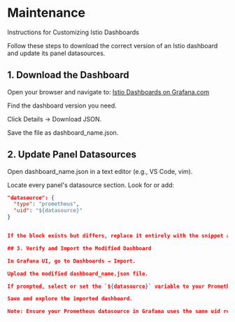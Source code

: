 # Maintenance
Instructions for Customizing Istio Dashboards

Follow these steps to download the correct version of an Istio dashboard and update its panel datasources.

## 1. Download the Dashboard

Open your browser and navigate to: [Istio Dashboards on Grafana.com](https://grafana.com/orgs/istio/dashboards)

Find the dashboard version you need.

Click Details → Download JSON.

Save the file as dashboard_name.json.

## 2. Update Panel Datasources

Open dashboard_name.json in a text editor (e.g., VS Code, vim).

Locate every panel's datasource section. Look for or add:
```json
"datasource": {
  "type": "prometheus",
  "uid": "${datasource}"
}


If the block exists but differs, replace it entirely with the snippet above.

## 3. Verify and Import the Modified Dashboard

In Grafana UI, go to Dashboards → Import.

Upload the modified dashboard_name.json file.

If prompted, select or set the `${datasource}` variable to your Prometheus datasource UID.

Save and explore the imported dashboard.

Note: Ensure your Prometheus datasource in Grafana uses the same uid referenced in the JSON.